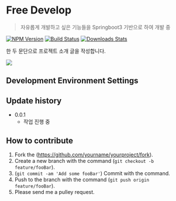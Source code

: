 # Free Develop
> 자유롭게 개발하고 싶은 기능들을 Springboot3 기반으로 하여 개발 중

[![NPM Version][npm-image]][npm-url]
[![Build Status][travis-image]][travis-url]
[![Downloads Stats][npm-downloads]][npm-url]

한 두 문단으로 프로젝트 소개 글을 작성합니다.

![](../header.png)


## Development Environment Settings


## Update history

* 0.0.1
    * 작업 진행 중

## How to contribute

1. Fork the (<https://github.com/yourname/yourproject/fork>).
2. Create a new branch with the command (`git checkout -b feature/fooBar`).
3. (`git commit -am 'Add some fooBar'`) Commit with the command.
4. Push to the branch with the command (`git push origin feature/fooBar`). 
5. Please send me a pulley request.

<!-- Markdown link & img dfn's -->
[npm-image]: https://img.shields.io/npm/v/datadog-metrics.svg?style=flat-square
[npm-url]: https://npmjs.org/package/datadog-metrics
[npm-downloads]: https://img.shields.io/npm/dm/datadog-metrics.svg?style=flat-square
[travis-image]: https://img.shields.io/travis/dbader/node-datadog-metrics/master.svg?style=flat-square
[travis-url]: https://travis-ci.org/dbader/node-datadog-metrics
[wiki]: https://github.com/yourname/yourproject/wiki

